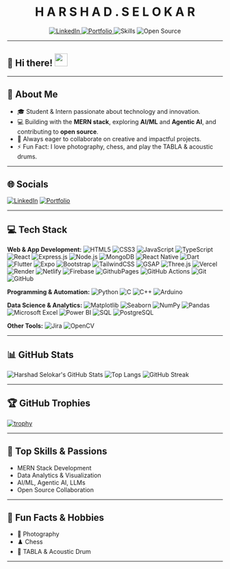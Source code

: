<h1 align="center">H A R S H A D  .  S E L O K A R</h1>
<p align="center">

  <a href="https://www.linkedin.com/in/harshad-selokar-9a68aa287">
    <img src="https://img.shields.io/badge/LinkedIn-Connect-blue?logo=linkedin&style=for-the-badge" alt="LinkedIn"/>
  </a>
  <a href="https://portfolio-rho-three-69.vercel.app/">
    <img src="https://img.shields.io/badge/Portfolio-Visit-green?logo=google-chrome&style=for-the-badge" alt="Portfolio"/>
  </a>
  <img src="https://img.shields.io/badge/Skills-MERN%20Stack%20%7C%20AI%2FML%20%7C%20Data%20Analytics-ff69b4?style=for-the-badge" alt="Skills"/>
  <img src="https://img.shields.io/badge/Open%20Source-Enthusiast-yellowgreen?style=for-the-badge" alt="Open Source"/>
</p>

---

## 👋 Hi there! <img src="https://github.com/HarshadSelokar/HarshadSelokar/raw/main/wave.gif" width="30px">

---

## 📝 About Me

- 🎓 Student & Intern passionate about technology and innovation.
- 💻 Building with the **MERN stack**, exploring **AI/ML** and **Agentic AI**, and contributing to **open source**.
- 🚀 Always eager to collaborate on creative and impactful projects.
- ⚡ Fun Fact: I love photography, chess, and play the TABLA & acoustic drums.

---

## 🌐 Socials

[![LinkedIn](https://img.shields.io/badge/LinkedIn-blue?logo=linkedin&style=flat-square)](https://www.linkedin.com/in/harshad-selokar-9a68aa287)
[![Portfolio](https://img.shields.io/badge/Portfolio-green?logo=google-chrome&style=flat-square)](https://portfolio-rho-three-69.vercel.app/)

---

## 💻 Tech Stack

**Web & App Development:**
![HTML5](https://img.shields.io/badge/HTML5-E34F26?style=flat-square&logo=html5&logoColor=white)
![CSS3](https://img.shields.io/badge/CSS3-1572B6?style=flat-square&logo=css3&logoColor=white)
![JavaScript](https://img.shields.io/badge/JavaScript-F7DF1E?style=flat-square&logo=javascript&logoColor=black)
![TypeScript](https://img.shields.io/badge/TypeScript-007ACC?style=flat-square&logo=typescript&logoColor=white)
![React](https://img.shields.io/badge/React-20232A?style=flat-square&logo=react&logoColor=61DAFB)
![Express.js](https://img.shields.io/badge/Express.js-000000?style=flat-square&logo=express&logoColor=white)
![Node.js](https://img.shields.io/badge/Node.js-339933?style=flat-square&logo=node.js&logoColor=white)
![MongoDB](https://img.shields.io/badge/MongoDB-4EA94B?style=flat-square&logo=mongodb&logoColor=white)
![React Native](https://img.shields.io/badge/React_Native-20232A?style=flat-square&logo=react&logoColor=61DAFB)
![Dart](https://img.shields.io/badge/Dart-0175C2?style=flat-square&logo=dart&logoColor=white)
![Flutter](https://img.shields.io/badge/Flutter-02569B?style=flat-square&logo=flutter&logoColor=white)
![Expo](https://img.shields.io/badge/Expo-000020?style=flat-square&logo=expo&logoColor=white)
![Bootstrap](https://img.shields.io/badge/Bootstrap-563d7c?style=flat-square&logo=bootstrap&logoColor=white)
![TailwindCSS](https://img.shields.io/badge/TailwindCSS-06B6D4?style=flat-square&logo=tailwindcss&logoColor=white)
![GSAP](https://img.shields.io/badge/GSAP-88CE02?style=flat-square&logo=greensock&logoColor=white)
![Three.js](https://img.shields.io/badge/Three.js-000000?style=flat-square&logo=three.js&logoColor=white)
![Vercel](https://img.shields.io/badge/Vercel-000000?style=flat-square&logo=vercel&logoColor=white)
![Render](https://img.shields.io/badge/Render-46E3B7?style=flat-square&logo=render&logoColor=white)
![Netlify](https://img.shields.io/badge/Netlify-00C7B7?style=flat-square&logo=netlify&logoColor=white)
![Firebase](https://img.shields.io/badge/Firebase-FFCA28?style=flat-square&logo=firebase&logoColor=white)
![GithubPages](https://img.shields.io/badge/GitHub%20Pages-222222?style=flat-square&logo=githubpages&logoColor=white)
![GitHub Actions](https://img.shields.io/badge/GitHub%20Actions-2088FF?style=flat-square&logo=githubactions&logoColor=white)
![Git](https://img.shields.io/badge/Git-F05032?style=flat-square&logo=git&logoColor=white)
![GitHub](https://img.shields.io/badge/GitHub-181717?style=flat-square&logo=github&logoColor=white)

**Programming & Automation:**
![Python](https://img.shields.io/badge/Python-3776AB?style=flat-square&logo=python&logoColor=white)
![C](https://img.shields.io/badge/C-00599C?style=flat-square&logo=c&logoColor=white)
![C++](https://img.shields.io/badge/C++-00599C?style=flat-square&logo=c%2B%2B&logoColor=white)
![Arduino](https://img.shields.io/badge/Arduino-00979D?style=flat-square&logo=arduino&logoColor=white)

**Data Science & Analytics:**
![Matplotlib](https://img.shields.io/badge/Matplotlib-3776AB?style=flat-square&logo=matplotlib&logoColor=white)
![Seaborn](https://img.shields.io/badge/Seaborn-3776AB?style=flat-square&logo=python&logoColor=white)
![NumPy](https://img.shields.io/badge/NumPy-013243?style=flat-square&logo=numpy&logoColor=white)
![Pandas](https://img.shields.io/badge/Pandas-150458?style=flat-square&logo=pandas&logoColor=white)
![Microsoft Excel](https://img.shields.io/badge/Microsoft%20Excel-217346?style=flat-square&logo=microsoftexcel&logoColor=white)
![Power BI](https://img.shields.io/badge/Power%20BI-F2C811?style=flat-square&logo=powerbi&logoColor=black)
![SQL](https://img.shields.io/badge/SQL-4479A1?style=flat-square&logo=mysql&logoColor=white)
![PostgreSQL](https://img.shields.io/badge/PostgreSQL-336791?style=flat-square&logo=postgresql&logoColor=white)

**Other Tools:**
![Jira](https://img.shields.io/badge/Jira-0052CC?style=flat-square&logo=jira&logoColor=white)
![OpenCV](https://img.shields.io/badge/OpenCV-5C3EE8?style=flat-square&logo=opencv&logoColor=white)


---

## 📊 GitHub Stats

![Harshad Selokar's GitHub Stats](https://github-readme-stats.vercel.app/api?username=HarshadSelokar&show_icons=true&theme=radical)
![Top Langs](https://github-readme-stats.vercel.app/api/top-langs/?username=HarshadSelokar&layout=compact&theme=radical)
![GitHub Streak](https://github-readme-streak-stats.herokuapp.com?user=HarshadSelokar&theme=radical&date_format=M%20j%5B%2C%20Y%5D)

---

## 🏆 GitHub Trophies

[![trophy](https://github-profile-trophy.vercel.app/?username=HarshadSelokar&theme=radical&margin-w=15)](https://github.com/ryo-ma/github-profile-trophy)

---


## 🎯 Top Skills & Passions

- MERN Stack Development
- Data Analytics & Visualization
- AI/ML, Agentic AI, LLMs
- Open Source Collaboration

---

## 🎉 Fun Facts & Hobbies

- 📸 Photography
- ♟️ Chess
- 🥁 TABLA & Acoustic Drum

---
